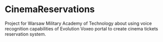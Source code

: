 # CinemaReservations
Project for Warsaw Military Academy of Technology about using voice recognition capabilities of Evolution Voxeo portal to create cinema tickets reservation system.
